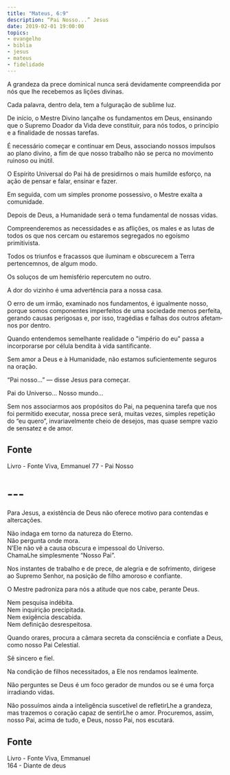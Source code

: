 ```yaml
---
title: "Mateus, 6:9"
description: “Pai Nosso...” Jesus
date: 2019-02-01 19:00:00
topics: 
- evangelho
- biblia
- jesus
- mateus
- fidelidade
---
```


A grandeza da prece dominical nunca será devidamente compreendida por
nós que lhe recebemos as lições divinas.

Cada palavra, dentro dela, tem a fulguração de sublime luz.

De início, o Mestre Divino lança­lhe os fundamentos em Deus, ensinando
que o Supremo Doador da Vida deve constituir, para nós todos, o princípio e a
finalidade de nossas tarefas.

É necessário começar e continuar em Deus, associando nossos impulsos ao
plano divino, a fim de que nosso trabalho não se perca no movimento ruinoso ou
inútil.

O Espírito Universal do Pai há de presidir­nos o mais humilde esforço, na
ação de pensar e falar, ensinar e fazer.

Em seguida, com um simples pronome possessivo, o Mestre exalta a
comunidade.

Depois de Deus, a Humanidade será o tema fundamental de nossas vidas.

Compreenderemos as necessidades e as aflições, os males e as lutas de
todos os que nos cercam ou estaremos segregados no egoísmo primitivista.

Todos os triunfos e fracassos que iluminam e obscurecem a Terra
pertencem­nos, de algum modo.

Os soluços de um hemisfério repercutem no outro.

A dor do vizinho é uma advertência para a nossa casa.

O erro de um irmão, examinado nos fundamentos, é igualmente nosso,
porque somos componentes imperfeitos de uma sociedade menos perfeita, gerando
causas perigosas e, por isso, tragédias e falhas dos outros afetam­nos por dentro.

Quando entendemos semelhante realidade o "império do eu" passa a
incorporar­se por célula bendita à vida santificante.

Sem amor a Deus e à Humanidade, não estamos suficientemente seguros na
oração.

“Pai nosso...” — disse Jesus para começar.

Pai do Universo... Nosso mundo...

Sem nos associarmos aos propósitos do Pai, na pequenina tarefa que nos foi
permitido executar, nossa prece será, muitas vezes, simples repetição do “eu quero”,
invariavelmente cheio de desejos, mas quase sempre vazio de sensatez e de amor.

## Fonte
Livro - Fonte Viva, Emmanuel
77 - Pai Nosso

# ---

Para Jesus, a existência de Deus não oferece motivo para contendas e
altercações.

Não indaga em torno da natureza do Eterno.  
Não pergunta onde mora.  
N’Ele não vê a causa obscura e impessoal do Universo.  
Chama­Lhe simplesmente “Nosso Pai”.  

Nos instantes de trabalho e de prece, de alegria e de sofrimento, dirige­se ao
Supremo Senhor, na posição de filho amoroso e confiante.

O Mestre padroniza para nós a atitude que nos cabe, perante Deus.

Nem pesquisa indébita.  
Nem inquirição precipitada.  
Nem exigência descabida.  
Nem definição desrespeitosa.

Quando orares, procura a câmara secreta da consciência e confia­te a Deus,
como nosso Pai Celestial.

Sê sincero e fiel.

Na condição de filhos necessitados, a Ele nos rendamos lealmente.

Não perguntes se Deus é um foco gerador de mundos ou se é uma força
irradiando vidas.

Não possuímos ainda a inteligência suscetível de refletir­Lhe a grandeza,
mas trazemos o coração capaz de sentir­Lhe o amor. Procuremos, assim, nosso Pai,
acima de tudo, e Deus, nosso Pai, nos escutará.

## Fonte
Livro - Fonte Viva, Emmanuel  
164 - Diante de deus
